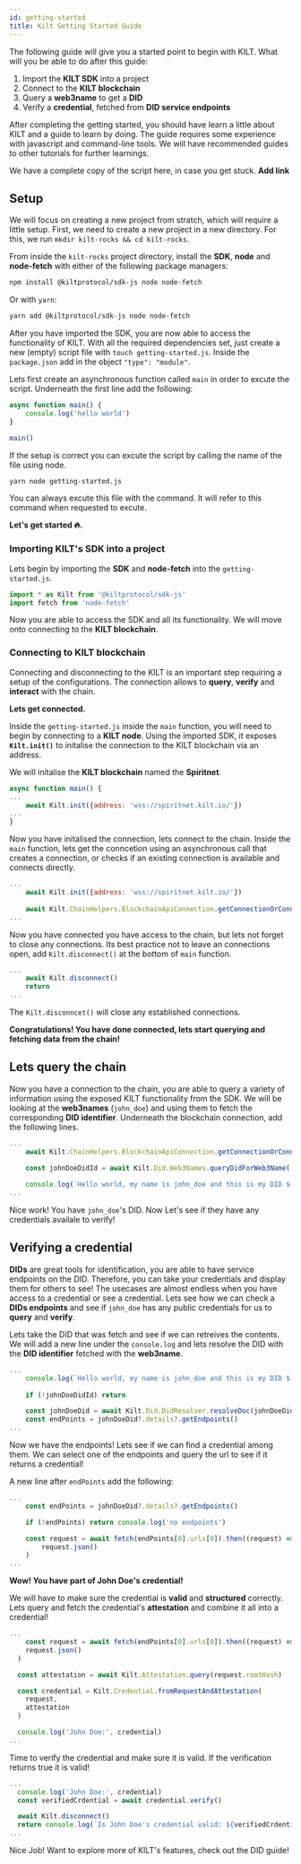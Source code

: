 ```yaml
---
id: getting-started
title: Kilt Getting Started Guide
---
```


The following guide will give you a started point to begin with KILT. 
What will you be able to do after this guide:

1. Import the **KILT SDK** into a project
2. Connect to the **KILT blockchain**
3. Query a **web3name** to get a **DID**
4. Verify a **credential**, fetched from **DID service endpoints**

After completing the getting started, you should have learn a little about KILT and a guide to learn by doing.
The guide requires some experience with javascript and command-line tools.
We will have recommended guides to other tutorials for further learnings.

We have a complete copy of the script here, in case you get stuck. **Add link**

## Setup

We will focus on creating a new project from stratch, which will require a little setup.
First, we need to create a new project in a new directory. For this, we run `mkdir kilt-rocks && cd kilt-rocks`.

From inside the `kilt-rocks` project directory, install the **SDK**, **node** and **node-fetch** with either of the following package managers:

```bash
npm install @kiltprotocol/sdk-js node node-fetch
```

Or with `yarn`:

```bash
yarn add @kiltprotocol/sdk-js node node-fetch
```

After you have imported the SDK, you are now able to access the functionality of KILT.
With all the required dependencies set, just create a new (empty) script file with `touch getting-started.js`.
Inside the `package.json` add in the object `"type": "module"`.

Lets first create an asynchronous function called `main` in order to excute the script.
Underneath the first line add the following:

``` js
async function main() {
    console.log('hello world')
}

main()
```

If the setup is correct you can excute the script by calling the name of the file using node.

``` bash
yarn node getting-started.js
```

You can always excute this file with the command.
It will refer to this command when requested to excute.

**Let's get started 🔥.**

### Importing KILT's SDK into a project

Lets begin by importing the **SDK** and **node-fetch** into the `getting-started.js`.

``` js
import * as Kilt from '@kiltprotocol/sdk-js'
import fetch from 'node-fetch'
```

Now you are able to access the SDK and all its functionality.
We will move onto connecting to the **KILT blockchain**.

### Connecting to KILT blockchain

Connecting and disconnecting to the KILT is an important step requiring a setup of the configurations.
The connection allows to **query**, **verify** and **interact** with the chain.

**Lets get connected.**

Inside the `getting-started.js` inside the `main` function, you will need to begin by connecting to a **KILT node**.
Using the imported SDK, it exposes **`Kilt.init()`** to initalise the connection to the KILT blockchain via an address.

We will initalise the **KILT blockchain** named the **Spiritnet**.  

``` js
async function main() {
...
    await Kilt.init({address: 'wss://spiritnet.kilt.io/'})
...
}
```

Now you have initalised the connection, lets connect to the chain.
Inside the `main` function, lets get the conncetion using an asynchronous call that creates a connection, or checks if an existing connection is available and connects directly.

``` js
...
    await Kilt.init({address: 'wss://spiritnet.kilt.io/'})
    
    await Kilt.ChainHelpers.BlockchainApiConnection.getConnectionOrConnect()
...
```

Now you have connected you have access to the chain, but lets not forget to close any connections.
Its best practice not to leave an connections open, add `Kilt.disconnect()` at the bottom of `main` function.

``` js
...
    await Kilt.disconnect()
    return
...
```

The `Kilt.disconncet()` will close any established connections.

**Congratulations!
You have done connected, lets start querying and fetching data from the chain!**

## Lets query the chain

Now you have a connection to the chain, you are able to query a variety of information using the exposed KILT functionality from the SDK.
We will be looking at the **web3names** (`john_doe`) and using them to fetch the corresponding **DID identifier**.
Underneath the blockchain connection, add the following lines.

``` js
...
    await Kilt.ChainHelpers.BlockchainApiConnection.getConnectionOrConnect()

    const johnDoeDidId = await Kilt.Did.Web3Names.queryDidForWeb3Name('john_doe')
    
    console.log(`Hello world, my name is john_doe and this is my DID ${johnDoeDidId}`)
...
```

Nice work! You have `john_doe`'s DID.
Now Let's see if they have any credentials availale to verify!

## Verifying a credential

**DIDs** are great tools for identification, you are able to have service endpoints on the DID.
Therefore, you can take your credentials and display them for others to see!
The usecases are almost endless when you have access to a credential or see a credential.
Lets see how we can check a **DIDs endpoints** and see if `john_doe` has any public credentials for us to **query** and **verify**.

Lets take the DID that was fetch and see if we can retreives the contents.
We will add a new line under the `console.log` and lets resolve the DID with the **DID identifier** fetched with the **web3name**.

``` js
...
    console.log(`Hello world, my name is john_doe and this is my DID ${johnDoeDidId}`)
    
    if (!johnDoeDidId) return 

    const johnDoeDid = await Kilt.Did.DidResolver.resolveDoc(johnDoeDidId)
    const endPoints = johnDoeDid?.details?.getEndpoints()
...
```

Now we have the endpoints! Lets see if we can find a credential among them.
We can select one of the endpoints and query the url to see if it returns a credential!

A new line after `endPoints` add the following:

``` js
...
    const endPoints = johnDoeDid?.details?.getEndpoints()

    if (!endPoints) return console.log('no endpoints')

    const request = await fetch(endPoints[0].urls[0]).then((request) =>
        request.json()
    )
...
```

**Wow! You have part of John Doe's credential!**

We will have to make sure the credential is **valid** and **structured** correctly.
Lets query and fetch the credential's **attestation** and combine it all into a credential!

``` js
...
    const request = await fetch(endPoints[0].urls[0]).then((request) =>
    request.json()
  )

  const attestation = await Kilt.Attestation.query(request.rootHash)

  const credential = Kilt.Credential.fromRequestAndAttestation(
    request,
    attestation
  )

  console.log('John Doe:', credential)
...
```

Time to verify the credential and make sure it is valid.
If the verification returns true it is valid!

``` js
...
  console.log('John Doe:', credential)
  const verifiedCrdential = await credential.verify()

  await Kilt.disconnect()
  return console.log(`Is John Doe's credential valid: ${verifiedCrdential}`)
...
```

Nice Job! Want to explore more of KILT's features, check out the DID guide!
